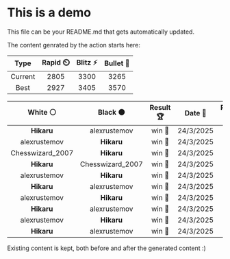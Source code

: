 # This is a demo

This file can be your README.md that gets automatically updated.

The content genrated by the action starts here:

<!--START_SECTION:chessStats-->
<!-- Automatically generated with https://github.com/Balastrong/chess-stats-action -->

| Type | Rapid ⏲️ | Blitz ⚡ | Bullet 🔫 |
|:---:|:---:|:---:|:---:|
| Current | 2805 | 3300 | 3265 |
| Best | 2927 | 3405 | 3570 |

| White ⚪ | Black ⚫ | Result 🏆 | Date 📅 | Position 🗺️ | Type 🕕 |
|:---:|:---:|:---:|:---:|:---:|:---:|
| **Hikaru** | alexrustemov | win 🥇 | 24/3/2025 | <a href="http://www.ee.unb.ca/cgi-bin/tervo/fen.pl?select=5k2/8/7Q/3qp3/8/3p1NP1/5PK1/8 b - - 0 65">Link</a> | Blitz |
| alexrustemov | **Hikaru** | win 🥇 | 24/3/2025 | <a href="http://www.ee.unb.ca/cgi-bin/tervo/fen.pl?select=8/8/rp1p4/2pP4/P1P1pk2/R4p2/4r3/3K1R2 w - - 0 52">Link</a> | Blitz |
| Chesswizard_2007 | **Hikaru** | win 🥇 | 24/3/2025 | <a href="http://www.ee.unb.ca/cgi-bin/tervo/fen.pl?select=r5k1/6b1/3p2p1/2pPp1Pp/1nn1P2P/5q2/B2Q1B1K/R6N w - - 0 34">Link</a> | Blitz |
| **Hikaru** | Chesswizard_2007 | win 🥇 | 24/3/2025 | <a href="http://www.ee.unb.ca/cgi-bin/tervo/fen.pl?select=2r1k2r/pp1b1pQp/4p3/2bN4/4qB2/8/PPP2PPP/R5K1 w k - 0 15">Link</a> | Blitz |
| alexrustemov | **Hikaru** | win 🥇 | 24/3/2025 | <a href="http://www.ee.unb.ca/cgi-bin/tervo/fen.pl?select=4r3/p5k1/1p4P1/1P1nqnQ1/P1r1p2P/6R1/2N5/1K1R4 w - - 0 43">Link</a> | Blitz |
| **Hikaru** | alexrustemov | win 🥇 | 24/3/2025 | <a href="http://www.ee.unb.ca/cgi-bin/tervo/fen.pl?select=3r2k1/4R3/7p/2R3nP/1p6/1Pp3P1/P5K1/8 b - - 2 58">Link</a> | Blitz |
| alexrustemov | **Hikaru** | win 🥇 | 24/3/2025 | <a href="http://www.ee.unb.ca/cgi-bin/tervo/fen.pl?select=4N3/8/3p2p1/2pPk3/2P1b2p/5R1P/1r4PK/8 w - - 1 56">Link</a> | Blitz |
| **Hikaru** | alexrustemov | win 🥇 | 24/3/2025 | <a href="http://www.ee.unb.ca/cgi-bin/tervo/fen.pl?select=6k1/5pp1/qp2bn1p/p1p1R3/N1P5/1P1Q2PP/P4PBK/8 b - - 0 31">Link</a> | Blitz |
| alexrustemov | **Hikaru** | win 🥇 | 24/3/2025 | <a href="http://www.ee.unb.ca/cgi-bin/tervo/fen.pl?select=8/2k5/1p3K1P/1PpP4/6n1/8/8/8 w - - 1 74">Link</a> | Blitz |
| **Hikaru** | alexrustemov | win 🥇 | 24/3/2025 | <a href="http://www.ee.unb.ca/cgi-bin/tervo/fen.pl?select=8/3B1bpk/5p1p/8/1B1pP3/1n1P2P1/1K5P/8 b - - 8 43">Link</a> | Blitz |

<!--END_SECTION:chessStats-->

Existing content is kept, both before and after the generated content :)
